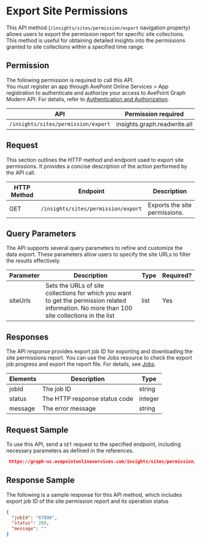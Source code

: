 # Export Site Permissions

This API method (`/insights/sites/permission/export` navigation property) allows users to export the permission report for specific site collections. This method is useful for obtaining detailed insights into the permissions granted to site collections within a specified time range.

## Permission

The following permission is required to call this API.  
You must register an app through AvePoint Online Services > App registration to authenticate and authorize your access to AvePoint Graph Modern API. For details, refer to [Authentication and Authorization](https://learn.avepoint.com/docs/Use-AvePoint-Graph-Modern-API.html#authentication-and-authorization).

| API     | Permission required | 
|-------------------|---------------|
| `/insights/sites/permission/export` | insights.graph.readwrite.all |

## Request

This section outlines the HTTP method and endpoint used to export site permissions. It provides a concise description of the action performed by the API call. 

| HTTP Method | Endpoint | Description |
| --- | --- | --- |
| GET | `/insights/sites/permission/export` | Exports the site permissions. |


## Query Parameters

The API supports several query parameters to refine and customize the data export. These parameters allow users to specify the site URLs to filter the results effectively.

| Parameter | Description | Type    | Required? |
|-----------|-------------|---------|-----------|
| siteUrls  | Sets the URLs of site collections for which you want to get the permission related information. No more than 100 site collections in the list | list   | Yes       |


## Responses

The API response provides export job ID for exporting and downloading the site permissions report. You can use the Jobs resource to check the export job progress and export the report file. For details, see [Jobs](/insights/exportJobs/exportJobFile.md).

| Elements  | Description | Type    |
|-----------|-------------|---------|
|jobId	 | The job ID	| string |
|status |	The HTTP response status code |	integer|
|message |	The error message |	string|



## Request Sample

To use this API, send a `GET` request to the specified endpoint, including necessary parameters as defined in the references. 

```json
 https://graph-us.avepointonlineservices.com/insights/sites/permission/export?siteUrls=https%3A%2F%2Fm365x353634.sharepoint.com%2Fsites%2Fretail&siteUrls=https%3A%2F%2Fm365x353634.sharepoint.com%2Fsites%2Fsite0
```

## Response Sample

The following is a sample response for this API method, which includes export job ID of the site permission report and its operation status 

```json
{
  "jobId": "67890",
  "status": 200,
  "message": ""
}
```